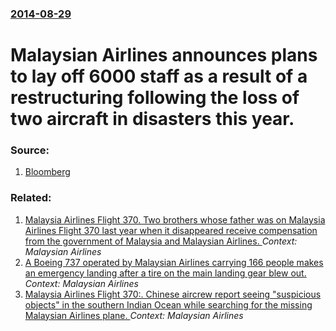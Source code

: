 ### [2014-08-29](/news/2014/08/29/index.md)

# Malaysian Airlines announces plans to lay off 6000 staff as a result of a restructuring following the loss of two aircraft in disasters this year. 




### Source:

1. [Bloomberg](http://www.bloomberg.com/news/2014-08-28/malaysia-airlines-reports-sixth-quarterly-loss-before-delisting.html)

### Related:

1. [Malaysia Airlines Flight 370. Two brothers whose father was on Malaysia Airlines Flight 370 last year when it disappeared receive compensation from the government of Malaysia and Malaysian Airlines. ](/news/2015/06/2/malaysia-airlines-flight-370-two-brothers-whose-father-was-on-malaysia-airlines-flight-370-last-year-when-it-disappeared-receive-compensati.md) _Context: Malaysian Airlines_
2. [A Boeing 737 operated by Malaysian Airlines carrying 166 people makes an emergency landing after a tire on the main landing gear blew out. ](/news/2014/04/21/a-boeing-737-operated-by-malaysian-airlines-carrying-166-people-makes-an-emergency-landing-after-a-tire-on-the-main-landing-gear-blew-out.md) _Context: Malaysian Airlines_
3. [Malaysia Airlines Flight 370:. Chinese aircrew report seeing "suspicious objects" in the southern Indian Ocean while searching for the missing Malaysian Airlines plane. ](/news/2014/03/24/malaysia-airlines-flight-370-chinese-aircrew-report-seeing-suspicious-objects-in-the-southern-indian-ocean-while-searching-for-the-missi.md) _Context: Malaysian Airlines_

